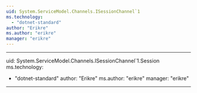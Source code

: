 ```yaml
---
uid: System.ServiceModel.Channels.ISessionChannel`1
ms.technology: 
  - "dotnet-standard"
author: "Erikre"
ms.author: "erikre"
manager: "erikre"
---
```


---
uid: System.ServiceModel.Channels.ISessionChannel`1.Session
ms.technology: 
  - "dotnet-standard"
author: "Erikre"
ms.author: "erikre"
manager: "erikre"
---
